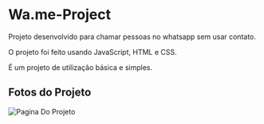 # Wa.me-Project


Projeto desenvolvido para chamar pessoas no whatsapp sem usar contato.


O projeto foi feito usando JavaScript, HTML e CSS.


É um projeto de utilização básica e simples.


## Fotos do Projeto 

![Pagina Do Projeto](https://prnt.sc/Qjm6EMUtErtX)

